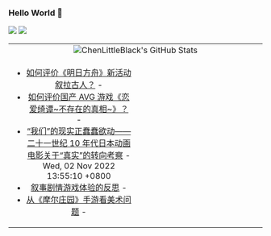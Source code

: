 ### Hello World 👋

[![](https://img.shields.io/badge/@ChenLittleBlack-1a6c81?style=flat&logo=java&logoColor=1a6c81&label=Java&colorA=ffffff)](https://www.java.com/)
[![](https://img.shields.io/badge/@ChenLittleBlack-41b883?style=flat&logo=vuedotjs&logoColor=41b883&label=Vue&colorA=ffffff)](https://cn.vuejs.org/)

<table>
<tr>
<td colspan="2" style="text-align: center;">
<img alt="ChenLittleBlack's GitHub Stats" src="https://github-readme-stats.vercel.app/api?username=ChenLittleBlack&show_icons=true&icon_color=CE1D2D&text_color=718096&bg_color=ffffff&hide_title=true" />
</td>
</tr>
<tr>
<td align="center" valign="middle">

<!-- START_SECTION:blog -->
* <a href='http://www.zhihu.com/question/561890839/answer/2740412975?utm_campaign=rss&utm_medium=rss&utm_source=rss&utm_content=title' target='_blank'>如何评价《明日方舟》新活动叙拉古人？</a> - 
* <a href='http://www.zhihu.com/question/562740275/answer/2741348426?utm_campaign=rss&utm_medium=rss&utm_source=rss&utm_content=title' target='_blank'>如何评价国产 AVG 游戏《恋爱绮谭~不存在的真相~》？</a> - 
* <a href='http://zhuanlan.zhihu.com/p/579035072?utm_campaign=rss&utm_medium=rss&utm_source=rss&utm_content=title' target='_blank'>“我们”的现实正蠢蠢欲动——二十一世纪 10 年代日本动画电影关于“真实”的转向考察</a> - Wed, 02 Nov 2022 13:55:10 +0800
* <a href='http://zhuanlan.zhihu.com/p/404773708?utm_campaign=rss&utm_medium=rss&utm_source=rss&utm_content=title' target='_blank'>叙事剧情游戏体验的反思</a> - 
* <a href='http://zhuanlan.zhihu.com/p/407965203?utm_campaign=rss&utm_medium=rss&utm_source=rss&utm_content=title' target='_blank'>从《摩尔庄园》手游看美术问题</a> - 
<!-- END_SECTION:blog -->

</td>
<td valign="middle" width="50%">

<!-- START_SECTION:douban -->

<!-- END_SECTION:douban -->

</td>
</tr>
</table>
